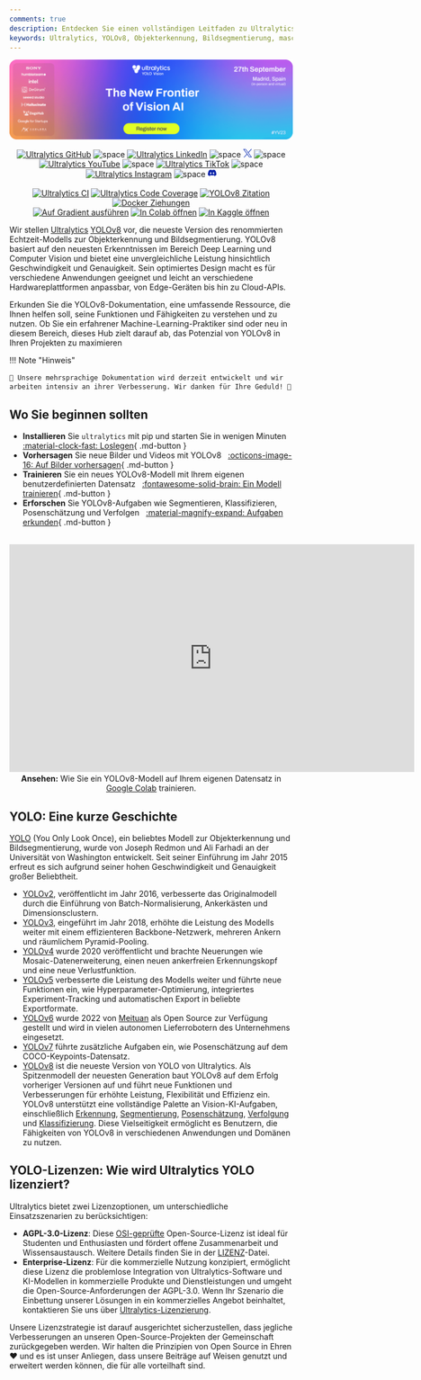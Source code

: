 ```yaml
---
comments: true
description: Entdecken Sie einen vollständigen Leitfaden zu Ultralytics YOLOv8, einem schnellen und präzisen Modell zur Objekterkennung und Bildsegmentierung. Installations-, Vorhersage-, Trainingstutorials und mehr.
keywords: Ultralytics, YOLOv8, Objekterkennung, Bildsegmentierung, maschinelles Lernen, Deep Learning, Computer Vision, YOLOv8 Installation, YOLOv8 Vorhersage, YOLOv8 Training, YOLO-Geschichte, YOLO-Lizenzen
---
```


<div align="center">
  <p>
    <a href="https://yolovision.ultralytics.com" target="_blank">
    <img width="1024" src="https://raw.githubusercontent.com/ultralytics/assets/main/yolov8/banner-yolov8.png" alt="Ultralytics YOLO Banner"></a>
  </p>
  <a href="https://github.com/ultralytics"><img src="https://github.com/ultralytics/assets/raw/main/social/logo-social-github.png" width="3%" alt="Ultralytics GitHub"></a>
  <img src="https://github.com/ultralytics/assets/raw/main/social/logo-transparent.png" width="3%" alt="space">
  <a href="https://www.linkedin.com/company/ultralytics/"><img src="https://github.com/ultralytics/assets/raw/main/social/logo-social-linkedin.png" width="3%" alt="Ultralytics LinkedIn"></a>
  <img src="https://github.com/ultralytics/assets/raw/main/social/logo-transparent.png" width="3%" alt="space">
  <a href="https://twitter.com/ultralytics"><img src="https://github.com/ultralytics/assets/raw/main/social/logo-social-twitter.png" width="3%" alt="Ultralytics Twitter"></a>
  <img src="https://github.com/ultralytics/assets/raw/main/social/logo-transparent.png" width="3%" alt="space">
  <a href="https://youtube.com/ultralytics"><img src="https://github.com/ultralytics/assets/raw/main/social/logo-social-youtube.png" width="3%" alt="Ultralytics YouTube"></a>
  <img src="https://github.com/ultralytics/assets/raw/main/social/logo-transparent.png" width="3%" alt="space">
  <a href="https://www.tiktok.com/@ultralytics"><img src="https://github.com/ultralytics/assets/raw/main/social/logo-social-tiktok.png" width="3%" alt="Ultralytics TikTok"></a>
  <img src="https://github.com/ultralytics/assets/raw/main/social/logo-transparent.png" width="3%" alt="space">
  <a href="https://www.instagram.com/ultralytics/"><img src="https://github.com/ultralytics/assets/raw/main/social/logo-social-instagram.png" width="3%" alt="Ultralytics Instagram"></a>
  <img src="https://github.com/ultralytics/assets/raw/main/social/logo-transparent.png" width="3%" alt="space">
  <a href="https://ultralytics.com/discord"><img src="https://github.com/ultralytics/assets/raw/main/social/logo-social-discord.png" width="3%" alt="Ultralytics Discord"></a>
  <br>
  <br>
  <a href="https://github.com/ultralytics/ultralytics/actions/workflows/ci.yaml"><img src="https://github.com/ultralytics/ultralytics/actions/workflows/ci.yaml/badge.svg" alt="Ultralytics CI"></a>
  <a href="https://codecov.io/github/ultralytics/ultralytics"><img src="https://codecov.io/github/ultralytics/ultralytics/branch/main/graph/badge.svg?token=HHW7IIVFVY" alt="Ultralytics Code Coverage"></a>
  <a href="https://zenodo.org/badge/latestdoi/264818686"><img src="https://zenodo.org/badge/264818686.svg" alt="YOLOv8 Zitation"></a>
  <a href="https://hub.docker.com/r/ultralytics/ultralytics"><img src="https://img.shields.io/docker/pulls/ultralytics/ultralytics?logo=docker" alt="Docker Ziehungen"></a>
  <br>
  <a href="https://console.paperspace.com/github/ultralytics/ultralytics"><img src="https://assets.paperspace.io/img/gradient-badge.svg" alt="Auf Gradient ausführen"></a>
  <a href="https://colab.research.google.com/github/ultralytics/ultralytics/blob/main/examples/tutorial.ipynb"><img src="https://colab.research.google.com/assets/colab-badge.svg" alt="In Colab öffnen"></a>
  <a href="https://www.kaggle.com/ultralytics/yolov8"><img src="https://kaggle.com/static/images/open-in-kaggle.svg" alt="In Kaggle öffnen"></a>
</div>

Wir stellen [Ultralytics](https://ultralytics.com) [YOLOv8](https://github.com/ultralytics/ultralytics) vor, die neueste Version des renommierten Echtzeit-Modells zur Objekterkennung und Bildsegmentierung. YOLOv8 basiert auf den neuesten Erkenntnissen im Bereich Deep Learning und Computer Vision und bietet eine unvergleichliche Leistung hinsichtlich Geschwindigkeit und Genauigkeit. Sein optimiertes Design macht es für verschiedene Anwendungen geeignet und leicht an verschiedene Hardwareplattformen anpassbar, von Edge-Geräten bis hin zu Cloud-APIs.

Erkunden Sie die YOLOv8-Dokumentation, eine umfassende Ressource, die Ihnen helfen soll, seine Funktionen und Fähigkeiten zu verstehen und zu nutzen. Ob Sie ein erfahrener Machine-Learning-Praktiker sind oder neu in diesem Bereich, dieses Hub zielt darauf ab, das Potenzial von YOLOv8 in Ihren Projekten zu maximieren

!!! Note "Hinweis"

    🚧 Unsere mehrsprachige Dokumentation wird derzeit entwickelt und wir arbeiten intensiv an ihrer Verbesserung. Wir danken für Ihre Geduld! 🙏

## Wo Sie beginnen sollten

- **Installieren** Sie `ultralytics` mit pip und starten Sie in wenigen Minuten &nbsp; [:material-clock-fast: Loslegen](quickstart.md){ .md-button }
- **Vorhersagen** Sie neue Bilder und Videos mit YOLOv8 &nbsp; [:octicons-image-16: Auf Bilder vorhersagen](modes/predict.md){ .md-button }
- **Trainieren** Sie ein neues YOLOv8-Modell mit Ihrem eigenen benutzerdefinierten Datensatz &nbsp; [:fontawesome-solid-brain: Ein Modell trainieren](modes/train.md){ .md-button }
- **Erforschen** Sie YOLOv8-Aufgaben wie Segmentieren, Klassifizieren, Posenschätzung und Verfolgen &nbsp; [:material-magnify-expand: Aufgaben erkunden](tasks/index.md){ .md-button }

<p align="center">
  <br>
  <iframe width="720" height="405" src="https://www.youtube.com/embed/LNwODJXcvt4?si=7n1UvGRLSd9p5wKs"
    title="YouTube-Video-Player" frameborder="0"
    allow="accelerometer; autoplay; clipboard-write; encrypted-media; gyroscope; picture-in-picture; web-share"
    allowfullscreen>
  </iframe>
  <br>
  <strong>Ansehen:</strong> Wie Sie ein YOLOv8-Modell auf Ihrem eigenen Datensatz in <a href="https://colab.research.google.com/github/ultralytics/ultralytics/blob/main/examples/tutorial.ipynb" target="_blank">Google Colab</a> trainieren.
</p>

## YOLO: Eine kurze Geschichte

[YOLO](https://arxiv.org/abs/1506.02640) (You Only Look Once), ein beliebtes Modell zur Objekterkennung und Bildsegmentierung, wurde von Joseph Redmon und Ali Farhadi an der Universität von Washington entwickelt. Seit seiner Einführung im Jahr 2015 erfreut es sich aufgrund seiner hohen Geschwindigkeit und Genauigkeit großer Beliebtheit.

- [YOLOv2](https://arxiv.org/abs/1612.08242), veröffentlicht im Jahr 2016, verbesserte das Originalmodell durch die Einführung von Batch-Normalisierung, Ankerkästen und Dimensionsclustern.
- [YOLOv3](https://pjreddie.com/media/files/papers/YOLOv3.pdf), eingeführt im Jahr 2018, erhöhte die Leistung des Modells weiter mit einem effizienteren Backbone-Netzwerk, mehreren Ankern und räumlichem Pyramid-Pooling.
- [YOLOv4](https://arxiv.org/abs/2004.10934) wurde 2020 veröffentlicht und brachte Neuerungen wie Mosaic-Datenerweiterung, einen neuen ankerfreien Erkennungskopf und eine neue Verlustfunktion.
- [YOLOv5](https://github.com/ultralytics/yolov5) verbesserte die Leistung des Modells weiter und führte neue Funktionen ein, wie Hyperparameter-Optimierung, integriertes Experiment-Tracking und automatischen Export in beliebte Exportformate.
- [YOLOv6](https://github.com/meituan/YOLOv6) wurde 2022 von [Meituan](https://about.meituan.com/) als Open Source zur Verfügung gestellt und wird in vielen autonomen Lieferrobotern des Unternehmens eingesetzt.
- [YOLOv7](https://github.com/WongKinYiu/yolov7) führte zusätzliche Aufgaben ein, wie Posenschätzung auf dem COCO-Keypoints-Datensatz.
- [YOLOv8](https://github.com/ultralytics/ultralytics) ist die neueste Version von YOLO von Ultralytics. Als Spitzenmodell der neuesten Generation baut YOLOv8 auf dem Erfolg vorheriger Versionen auf und führt neue Funktionen und Verbesserungen für erhöhte Leistung, Flexibilität und Effizienz ein. YOLOv8 unterstützt eine vollständige Palette an Vision-KI-Aufgaben, einschließlich [Erkennung](tasks/detect.md), [Segmentierung](tasks/segment.md), [Posenschätzung](tasks/pose.md), [Verfolgung](modes/track.md) und [Klassifizierung](tasks/classify.md). Diese Vielseitigkeit ermöglicht es Benutzern, die Fähigkeiten von YOLOv8 in verschiedenen Anwendungen und Domänen zu nutzen.

## YOLO-Lizenzen: Wie wird Ultralytics YOLO lizenziert?

Ultralytics bietet zwei Lizenzoptionen, um unterschiedliche Einsatzszenarien zu berücksichtigen:

- **AGPL-3.0-Lizenz**: Diese [OSI-geprüfte](https://opensource.org/licenses/) Open-Source-Lizenz ist ideal für Studenten und Enthusiasten und fördert offene Zusammenarbeit und Wissensaustausch. Weitere Details finden Sie in der [LIZENZ](https://github.com/ultralytics/ultralytics/blob/main/LICENSE)-Datei.
- **Enterprise-Lizenz**: Für die kommerzielle Nutzung konzipiert, ermöglicht diese Lizenz die problemlose Integration von Ultralytics-Software und KI-Modellen in kommerzielle Produkte und Dienstleistungen und umgeht die Open-Source-Anforderungen der AGPL-3.0. Wenn Ihr Szenario die Einbettung unserer Lösungen in ein kommerzielles Angebot beinhaltet, kontaktieren Sie uns über [Ultralytics-Lizenzierung](https://ultralytics.com/license).

Unsere Lizenzstrategie ist darauf ausgerichtet sicherzustellen, dass jegliche Verbesserungen an unseren Open-Source-Projekten der Gemeinschaft zurückgegeben werden. Wir halten die Prinzipien von Open Source in Ehren ❤️ und es ist unser Anliegen, dass unsere Beiträge auf Weisen genutzt und erweitert werden können, die für alle vorteilhaft sind.
